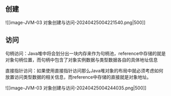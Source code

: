 

## 创建

![[image-JVM-03 对象创建与访问-20240425004221540.png|500]]


## 访问

句柄访问：Java堆中将会划分出一块内存来作为句柄池，reference中存储的就是对象句柄位置，而句柄中包含了对象实例数据与类型数据各自的具体地址信息

直接指针访问：如果使用直接指针访问那么Java堆对象的布局中就必须考虑如何放置访问类型数据的相关信息，而reference中存储的直接就是对象地址。

![[image-JVM-03 对象创建与访问-20240425004244035.png|500]]

